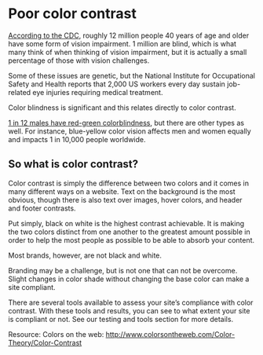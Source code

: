 # Poor color contrast

[According to the CDC](https://www.cdc.gov/visionhealth/basics/ced/fastfacts.htm), roughly 12 million people 40 years of age and older have some form of vision impairment. 1 million are blind, which is what many think of when thinking of vision impairment, but it is actually a small percentage of those with vision challenges.

Some of these issues are genetic, but the National Institute for Occupational Safety and Health reports that 2,000 US workers every day sustain job-related eye injuries requiring medical treatment.

Color blindness is significant and this relates directly to color contrast.

[1 in 12 males have red-green colorblindness](https://ghr.nlm.nih.gov/condition/color-vision-deficiency#statistics), but there are other types as well. For instance, blue-yellow color vision affects men and women equally and impacts 1 in 10,000 people worldwide.

## So what is color contrast?

Color contrast is simply the difference between two colors and it comes in many different ways on a website. Text on the background is the most obvious, though there is also text over images, hover colors, and header and footer contrasts.

Put simply, black on white is the highest contrast achievable. It is making the two colors distinct from one another to the greatest amount possible in order to help the most people as possible to be able to absorb your content.

Most brands, however, are not black and white.

Branding may be a challenge, but is not one that can not be overcome. Slight changes in color shade without changing the base color can make a site compliant.

There are several tools available to assess your site’s compliance with color contrast. With these tools and results, you can see to what extent your site is compliant or not.  See our testing and tools section for more details.

Resource:
Colors on the web: http://www.colorsontheweb.com/Color-Theory/Color-Contrast
